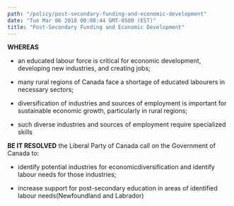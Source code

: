 ```yaml
---
path: "/policy/post-secondary-funding-and-economic-development"
date: "Tue Mar 06 2018 00:08:44 GMT-0500 (EST)"
title: "Post-Secondary Funding and Economic Development"
---
```

      

 **WHEREAS** 
  

* an educated labour force is critical for economic development, developing new industries, and creating jobs;

* many rural regions of Canada face a shortage of educated labourers in necessary sectors;

* diversification of industries and sources of employment is important for sustainable economic growth, particularly in rural regions;

* such diverse industries and sources of employment require specialized skills

**BE IT RESOLVED** the Liberal Party of Canada call on the Government of Canada to: 

* identify potential industries for economicdiversification and identify labour needs for those industries;

* increase support for post-secondary education in areas of identified labour needs(Newfoundland and Labrador)